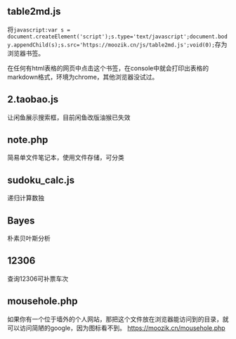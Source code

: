 ## table2md.js
将`javascript:var s = document.createElement('script');s.type='text/javascript';document.body.appendChild(s);s.src='https://moozik.cn/js/table2md.js';void(0);`存为浏览器书签。

在任何有html表格的网页中点击这个书签，在console中就会打印出表格的markdown格式，环境为chrome，其他浏览器没试过。

## 2.taobao.js
让闲鱼展示搜索框，目前闲鱼改版油猴已失效

## note.php
简易单文件笔记本，使用文件存储，可分类

## sudoku_calc.js
递归计算数独

## Bayes
朴素贝叶斯分析

## 12306
查询12306可补票车次

## mousehole.php
如果你有一个位于墙外的个人网站，那把这个文件放在浏览器能访问到的目录，就可以访问简陋的google，因为图标看不到。
https://moozik.cn/mousehole.php